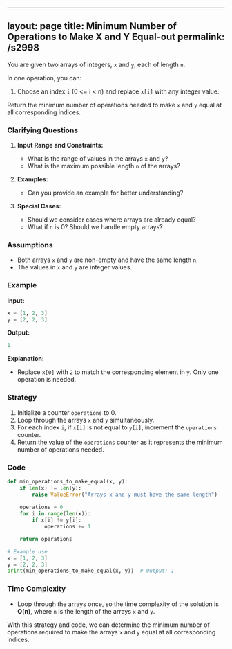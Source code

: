 
---
layout: page
title:  Minimum Number of Operations to Make X and Y Equal-out
permalink: /s2998
---

You are given two arrays of integers, `x` and `y`, each of length `n`.

In one operation, you can:
1. Choose an index `i` (0 <= i < n) and replace `x[i]` with any integer value.

Return the minimum number of operations needed to make `x` and `y` equal at all corresponding indices.

### Clarifying Questions

1. **Input Range and Constraints:**
    - What is the range of values in the arrays `x` and `y`?
    - What is the maximum possible length `n` of the arrays?

2. **Examples:**
    - Can you provide an example for better understanding?
    
3. **Special Cases:**
    - Should we consider cases where arrays are already equal?
    - What if `n` is 0? Should we handle empty arrays?

### Assumptions

- Both arrays `x` and `y` are non-empty and have the same length `n`.
- The values in `x` and `y` are integer values.

### Example

**Input:**
```python
x = [1, 2, 3]
y = [2, 2, 3]
```

**Output:**
```python
1
```

**Explanation:**
- Replace `x[0]` with `2` to match the corresponding element in `y`. Only one operation is needed.

### Strategy

1. Initialize a counter `operations` to 0.
2. Loop through the arrays `x` and `y` simultaneously.
3. For each index `i`, if `x[i]` is not equal to `y[i]`, increment the `operations` counter.
4. Return the value of the `operations` counter as it represents the minimum number of operations needed.

### Code

```python
def min_operations_to_make_equal(x, y):
    if len(x) != len(y):
        raise ValueError("Arrays x and y must have the same length")
    
    operations = 0
    for i in range(len(x)):
        if x[i] != y[i]:
            operations += 1

    return operations

# Example use
x = [1, 2, 3]
y = [2, 2, 3]
print(min_operations_to_make_equal(x, y))  # Output: 1
```

### Time Complexity

- Loop through the arrays once, so the time complexity of the solution is **O(n)**, where `n` is the length of the arrays `x` and `y`.

With this strategy and code, we can determine the minimum number of operations required to make the arrays `x` and `y` equal at all corresponding indices.